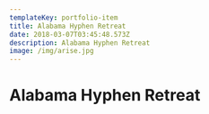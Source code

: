 ```yaml
---
templateKey: portfolio-item
title: Alabama Hyphen Retreat
date: 2018-03-07T03:45:48.573Z
description: Alabama Hyphen Retreat
image: /img/arise.jpg
---
```

# Alabama Hyphen Retreat
